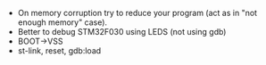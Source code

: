 
* On memory corruption try to reduce your program (act as in "not enough memory" case).
* Better to debug STM32F030 using LEDS (not using gdb)
* BOOT->VSS
* st-link, reset, gdb:load

